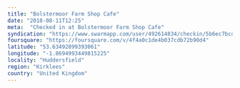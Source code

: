 ```yaml
---
title: "Bolstermoor Farm Shop Cafe"
date: "2018-08-11T12:25"
meta:  "Checked in at Bolstermoor Farm Shop Cafe"
syndication: "https://www.swarmapp.com/user/492614834/checkin/5b6ec7bcda7080002d5a71de"
foursquare: "https://foursquare.com/v/4f4a0c1de4b037cdb72b90d4"
latitude: "53.63492899393061"
longitude: "-1.8694993449815225"
locality: "Huddersfield"
region: "Kirklees"
country: "United Kingdom"
---
```


